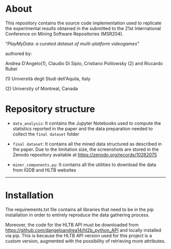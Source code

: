# About 


This repository contains the source code implementation used to replicate the experimental results obtained in the submitted to the 21st International Conference on Mining Software Repositories (MSR204). 

*"PlayMyData: a curated dataset of multi-platform videogames"*


authored by:

Andrea D'Angelo(1), Claudio Di Sipio, Cristiano Politowsky (2) and Riccardo Rubei


(1) Università degli Studi dell'Aquila, Italy

(2) University of Montreal, Canada





# Repository structure 

- `data_analysis`: It contains the Jupyter Notebooks used to compute the statistics reported in the paper and the data preparation needed to collect the `final dataset` folder

- `final dataset`: It contains all the mined data structured as described in the paper. Due to the limitation size, the screenshots are stored in the Zenodo repository available at https://zenodo.org/records/10262075 
  
- `miner_components.py`: It contains all the utilities to download the data from IGDB and HLTB websites 

---


# Installation

The requirements.txt file contains all libraries that need to be in the pip installation in order to entirely reproduce the data gathering process.

Moreover, the code for the HLTB API must be downloaded from https://github.com/dangeloandrea14/hl2b_python_API and locally installed via pip.
This is because the HLTB API version used for this project is a custom version, augmented with the possibility of retrieving more attributes.



